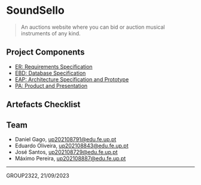 # SoundSello
> An auctions website where you can bid or auction musical instruments of any kind.

## Project Components

* [ER: Requirements Specification](/wiki/er.md)
* [EBD: Database Specification](ebd)
* [EAP: Architecture Specification and Prototype](eap)
* [PA: Product and Presentation](pa)

## Artefacts Checklist



## Team

* Daniel Gago, up202108791@edu.fe.up.pt
* Eduardo Oliveira, up202108843@edu.fe.up.pt
* José Santos, up202108729@edu.fe.up.pt
* Máximo Pereira, up202108887@edu.fe.up.pt

***
GROUP2322, 21/09/2023
